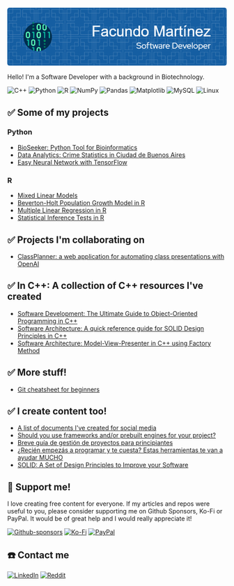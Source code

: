 ![Header](./github-header-image.png)

Hello! I'm a Software Developer with a background in Biotechnology.

![C++](https://img.shields.io/badge/c++-%2300599C.svg?style=for-the-badge&logo=c%2B%2B&logoColor=white) ![Python](https://img.shields.io/badge/python-3670A0?style=for-the-badge&logo=python&logoColor=ffdd54) ![R](https://img.shields.io/badge/r-%23276DC3.svg?style=for-the-badge&logo=r&logoColor=white) ![NumPy](https://img.shields.io/badge/numpy-%23013243.svg?style=for-the-badge&logo=numpy&logoColor=white) ![Pandas](https://img.shields.io/badge/pandas-%23150458.svg?style=for-the-badge&logo=pandas&logoColor=white) ![Matplotlib](https://img.shields.io/badge/Matplotlib-%23ffffff.svg?style=for-the-badge&logo=Matplotlib&logoColor=black) ![MySQL](https://img.shields.io/badge/mysql-%2300f.svg?style=for-the-badge&logo=mysql&logoColor=white) ![Linux](https://img.shields.io/badge/Linux-FCC624?style=for-the-badge&logo=linux&logoColor=black)

## :white_check_mark: Some of my projects

### Python
- [BioSeeker: Python Tool for Bioinformatics](https://github.com/fx-biocoder/codon-conservation-rate)
- [Data Analytics: Crime Statistics in Ciudad de Buenos Aires](https://github.com/fx-biocoder/DelitosCABA/blob/main/Analisis.ipynb)
- [Easy Neural Network with TensorFlow](https://github.com/fx-biocoder/redes-neuronales)

### R
- [Mixed Linear Models](https://github.com/fx-biocoder/Modelos-lineales-mixtos)
- [Beverton-Holt Population Growth Model in R](https://github.com/fx-biocoder/Beverton-Holt-Model)
- [Multiple Linear Regression in R](https://github.com/fx-biocoder/Regresion-lineal-multiple)
- [Statistical Inference Tests in R](https://github.com/fx-biocoder/Tests-estadisticos)

## :white_check_mark: Projects I'm collaborating on

- [ClassPlanner: a web application for automating class presentations with OpenAI](https://github.com/federicoviola/classplanner)

## ✅ In C++: A collection of C++ resources I've created
- [Software Development: The Ultimate Guide to Object-Oriented Programming in C++](https://github.com/fx-biocoder/oop-in-cpp)
- [Software Architecture: A quick reference guide for SOLID Design Principles in C++](https://github.com/fx-biocoder/solid-in-cpp)
- [Software Architecture: Model-View-Presenter in C++ using Factory Method](https://github.com/fx-biocoder/mvp-in-cpp)

## ✅ More stuff!

- [Git cheatsheet for beginners](https://github.com/fx-biocoder/git-cheatsheet)

## :white_check_mark: I create content too!

- [A list of documents I've created for social media](https://github.com/fx-biocoder/useful-docs)
- [Should you use frameworks and/or prebuilt engines for your project?](https://www.linkedin.com/feed/update/urn:li:linkedInArticle:7055171527461191680/)
- [Breve guía de gestión de proyectos para principiantes](https://www.reddit.com/r/devsarg/comments/1339uzg/est%C3%A1s_por_comenzar_un_proyecto_individual_o/)
- [¿Recién empezás a programar y te cuesta? Estas herramientas te van a ayudar MUCHO](https://www.reddit.com/r/programacion/comments/13bzfw2/reci%C3%A9n_empez%C3%A1s_a_programar_y_te_cuesta_estas/)
- [SOLID: A Set of Design Principles to Improve your Software](https://www.linkedin.com/pulse/solid-set-design-principles-improve-your-software-facundo-mart%2525C3%2525ADnez%3FtrackingId=p4TtO9TLQFqbOHLSQ5OocQ%253D%253D/?trackingId=p4TtO9TLQFqbOHLSQ5OocQ%3D%3D)

## 💙 Support me!

I love creating free content for everyone. If my articles and repos were useful to you, please consider supporting me on Github Sponsors, Ko-Fi or PayPal. It would be of great help and I would really appreciate it!

[![Github-sponsors](https://img.shields.io/badge/sponsor-30363D?style=for-the-badge&logo=GitHub-Sponsors&logoColor=#EA4AAA)](https://github.com/sponsors/fx-biocoder) [![Ko-Fi](https://img.shields.io/badge/Ko--fi-F16061?style=for-the-badge&logo=ko-fi&logoColor=white)](https://ko-fi.com/biocoder) [![PayPal](https://img.shields.io/badge/PayPal-00457C?style=for-the-badge&logo=paypal&logoColor=white)](https://paypal.me/facumartinez680)


## :phone: Contact me
[![LinkedIn](https://img.shields.io/badge/linkedin-%230077B5.svg?style=for-the-badge&logo=linkedin&logoColor=white)](https://linkedin.com/in/fxmartinez) [![Reddit](https://img.shields.io/badge/Reddit-%23FF4500.svg?style=for-the-badge&logo=Reddit&logoColor=white)](https://reddit.com/u/fx-biocoder)
